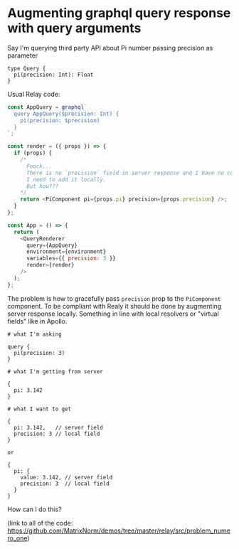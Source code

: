 # Augmenting graphql query response with query arguments

Say I'm querying third party API about Pi number passing precision as parameter

```
type Query {
  pi(precision: Int): Float
}
```

Usual Relay code:

```javascript
const AppQuery = graphql`
  query AppQuery($precision: Int) {
    pi(precision: $precision)
  }
`;

const render = ({ props }) => {
  if (props) {
    /*
      Foock...
      There is no `precision` field in server response and I have no control over server.
      I need to add it locally.
      But how???
    */
    return <PiComponent pi={props.pi} precision={props.precision} />;
  }  
};

const App = () => {
  return (
    <QueryRenderer
      query={AppQuery}
      environment={environment}
      variables={{ precision: 3 }}
      render={render}
    />
  );
};
```

The problem is how to gracefully pass `precision` prop to the `PiComponent` component. 
To be compliant with Realy it should be done by augmenting server response locally. Something in line with
local resolvers or "virtual fields" like in Apollo.

```
# what I'm asking

query {
  pi(precision: 3)
}

# what I'm getting from server

{
  pi: 3.142
}

# what I want to get

{
  pi: 3.142,   // server field
  precision: 3 // local field
}

or

{
  pi: {
    value: 3.142, // server field
    precision: 3  // local field
  }  
}
```

How can I do this?

(link to all of the code: https://github.com/MatrixNorm/demos/tree/master/relay/src/problem_numero_one)